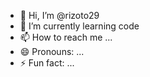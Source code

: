 - 👋 Hi, I’m @rizoto29
- 🌱 I’m currently learning code
- 📫 How to reach me ...
- 😄 Pronouns: ...
- ⚡ Fun fact: ...

<!---
rizoto29/rizoto29 is a ✨ special ✨ repository because its `README.md` (this file) appears on your GitHub profile.
You can click the Preview link to take a look at your changes.
--->
